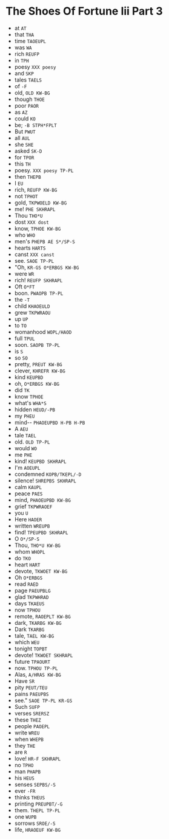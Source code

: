 # The Shoes Of Fortune Iii Part 3

* at `AT`
* that `THA`
* time `TAOEUPL`
* was `WA`
* rich `REUFP`
* in `TPH`
* poesy `XXX poesy`
* and `SKP`
* tales `TAELS`
* of `-F`
* old, `OLD KW-BG`
* though `THOE`
* poor `PAOR`
* as `AZ`
* could `KO`
* be; `-B STPH*FPLT`
* But `PWUT`
* all `AUL`
* she `SHE`
* asked `SK-D`
* for `TPOR`
* this `TH`
* poesy. `XXX poesy TP-PL`
* then `THEPB`
* I `EU`
* rich, `REUFP KW-BG`
* not `TPHOT`
* gold, `TKPWOELD KW-BG`
* me! `PHE SKHRAPL`
* Thou `THO*U`
* dost `XXX dost`
* know, `TPHOE KW-BG`
* who `WHO`
* men's `PHEPB AE S*/SP-S`
* hearts `HARTS`
* canst `XXX canst`
* see. `SAOE TP-PL`
* "Oh, `KR-GS O*ERBGS KW-BG`
* were `WR`
* rich! `REUFP SKHRAPL`
* Oft `O*FT`
* boon. `PWAOPB TP-PL`
* the `-T`
* child `KHAOEULD`
* grew `TKPWRAOU`
* up `UP`
* to `TO`
* womanhood `WOPL/HAOD`
* full `TPUL`
* soon. `SAOPB TP-PL`
* is `S`
* so `SO`
* pretty, `PREUT KW-BG`
* clever, `KHREFR KW-BG`
* kind `KEUPBD`
* oh, `O*ERBGS KW-BG`
* did `TK`
* know `TPHOE`
* what's `WHA*S`
* hidden `HEUD/-PB`
* my `PHEU`
* mind-- `PHAOEUPBD H-PB H-PB`
* A `AEU`
* tale `TAEL`
* old. `OLD TP-PL`
* would `WO`
* me `PHE`
* kind! `KEUPBD SKHRAPL`
* I'm `AOEUPL`
* condemned `KOPB/TKEPL/-D`
* silence! `SHREPBS SKHRAPL`
* calm `KAUPL`
* peace `PAES`
* mind, `PHAOEUPBD KW-BG`
* grief `TKPWRAOEF`
* you `U`
* Here `HAOER`
* written `WREUPB`
* find! `TPEUPBD SKHRAPL`
* O `O*/SP-S`
* Thou, `THO*U KW-BG`
* whom `WHOPL`
* do `TKO`
* heart `HART`
* devote, `TKWOET KW-BG`
* Oh `O*ERBGS`
* read `RAED`
* page `PAEUPBLG`
* glad `TKPWHRAD`
* days `TKAEUS`
* now `TPHOU`
* remote, `RAOEPLT KW-BG`
* dark, `TKARBG KW-BG`
* Dark `TKARBG`
* tale, `TAEL KW-BG`
* which `WEU`
* tonight `TOPBT`
* devote! `TKWOET SKHRAPL`
* future `TPAOURT`
* now. `TPHOU TP-PL`
* Alas, `A/HRAS KW-BG`
* Have `SR`
* pity `PEUT/TEU`
* pains `PAEUPBS`
* see." `SAOE TP-PL KR-GS`
* Such `SUFP`
* verses `SRERSZ`
* these `THEZ`
* people `PAOEPL`
* write `WREU`
* when `WHEPB`
* they `THE`
* are `R`
* love! `HR-F SKHRAPL`
* no `TPHO`
* man `PHAPB`
* his `HEUS`
* senses `SEPBS/-S`
* ever `-FR`
* thinks `THEUS`
* printing `PREUPBT/-G`
* them. `THEPL TP-PL`
* one `WUPB`
* sorrows `SROE/-S`
* life, `HRAOEUF KW-BG`
